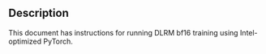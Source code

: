 <!-- 10. Description -->
## Description

This document has instructions for running DLRM bf16 training using
Intel-optimized PyTorch.
